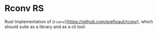 # Rconv RS

Rust Implementation of (`rconv`)[https://github.com/prefixaut/rconv], which should suite as a library and as a cli tool.
